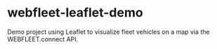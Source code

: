 # webfleet-leaflet-demo
Demo project using Leaflet to visualize fleet vehicles on a map via the WEBFLEET.connect API.
